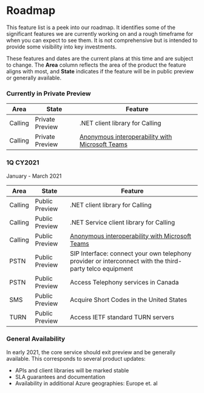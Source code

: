 # Roadmap

This feature list is a peek into our roadmap. It identifies some of the significant features we are currently working on and a rough timeframe for when you can expect to see them. It is not comprehensive but is intended to provide some visibility into key investments.

These features and dates are the current plans at this time and are subject to change. The **Area** column reflects the area of the product the feature aligns with most, and **State**  indicates if the feature will be in public preview or generally available.  

### Currently in Private Preview
| Area    | State          | Feature                                                |
| ------- | -------------- | ------------------------------------------------------ |
| Calling | Private Preview | .NET client library for Calling               |
| Calling | Private Preview | [Anonymous interoperability with Microsoft Teams](https://docs.microsoft.com/azure/communication-services/concepts/voice-video-calling/teams-interop)   |


### 1Q CY2021
January - March 2021

| Area    | State          | Feature                                                |
| ------- | -------------- | ------------------------------------------------------ |
| Calling | Public Preview | .NET client library for Calling               |
| Calling | Public Preview | .NET Service client library for Calling              |
| Calling | Public Preview | [Anonymous interoperability with Microsoft Teams](https://docs.microsoft.com/azure/communication-services/concepts/voice-video-calling/teams-interop)   |
| PSTN    | Public Preview | SIP Interface: connect your own telephony provider or interconnect with the third-party telco equipment |
| PSTN    | Public Preview | Access Telephony services in Canada          |
| SMS     | Public Preview | Acquire Short Codes in the United States               |
| TURN    | Public Preview | Access IETF standard TURN servers         |


### General Availability
In early 2021, the core service should exit preview and be generally available. This corresponds to several product updates:

- APIs and client libraries will be marked stable
- SLA guarantees and documentation
- Availability in additional Azure geographies: Europe et. al
